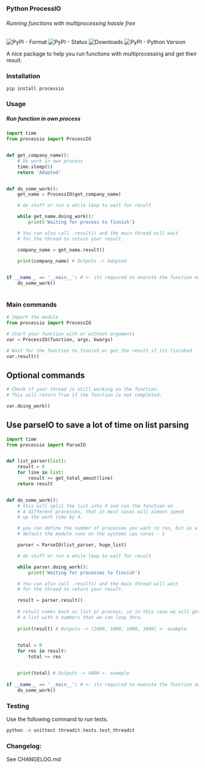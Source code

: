 ### Python ProcessIO
###### Running functions with multiprocessing hassle free

![PyPI - Format](https://img.shields.io/pypi/format/processio)
![PyPI - Status](https://img.shields.io/pypi/status/processio)
![Downloads](https://pepy.tech/badge/processio)
![PyPI - Python Version](https://img.shields.io/pypi/pyversions/processio)

A nice package to help you run functions with multiprocessing and get their result.<br />

### Installation
```
pip install processio
```

### Usage
##### Run function in own process
```python
import time
from processio import ProcessIO


def get_company_name():
    # Do work in own process
    time.sleep(5)
    return 'Adapted'


def do_some_work():
    get_name = ProcessIO(get_company_name)

    # do stuff or run a while loop to wait for result

    while get_name.doing_work():
        print('Waiting for process to finnish')

    # You can also call .result() and the main thread will wait 
    # for the thread to return your result.

    company_name = get_name.result()

    print(company_name) # Outputs -> Adapted

    
if __name__ == '__main__': # <- its required to execute the function main
    do_some_work() 
    
```

### Main commands

```python
# Import the module
from processio import ProcessIO

# Start your function with or without arguments
var = ProcessIO(function, args, kwargs)

# Wait for the function to finnish or get the result if its finished
var.result()
```

## Optional commands
```python
# Check if your thread is still working on the function.
# This will return True if the function is not completed.

var.doing_work()

```

## Use parseIO to save a lot of time on list parsing

```python
import time
from processio import ParseIO


def list_parser(list):
    result = 0
    for line in list:
        result += get_total_amout(line)
    return result


def do_some_work():
    # this will split the list into 4 and run the function on
    # 4 different processes, that in most cases will almost speed
    # up the work time by 4.

    # you can define the number of processes you want to run, but as a
    # default the module runs on the systems cpu cores - 1

    parser = ParseIO(list_parser, huge_list)

    # do stuff or run a while loop to wait for result

    while parser.doing_work():
        print('Waiting for processes to finnish')

    # You can also call .result() and the main thread will wait 
    # for the thread to return your result.

    result = parser.result()
    
    # result comes back as list pr process, so in this case we will get 
    # a list with 4 numbers that we can loop thru.
    
    print(result) # Outputs -> [1000, 1000, 1000, 1000] <- example

    
    total = 0
    for res in result:
        total += res


    print(total) # Outputs -> 4000 <- example
    
if __name__ == '__main__': # <- its required to execute the function main
    do_some_work() 
```
### Testing

Use the following command to run tests.

```bash
python -m unittest threadit.tests.test_threadit
```

### Changelog:

See CHANGELOG.md
